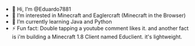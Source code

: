 - 👋 Hi, I’m @Eduardo7881
- 👀 I’m interested in Minecraft and Eaglercraft (Minecraft in the Browser)
- 🌱 I’m currently learning Java and Python
- ⚡ Fun fact: Double tapping a youtube comment likes it. and another fact is i'm building a Minecraft 1.8 Client named Educlient. it's lightweight.

<!---
Eduardo7881/Eduardo7881 is a ✨ special ✨ repository because its `README.md` (this file) appears on your GitHub profile.
You can click the Preview link to take a look at your changes.
--->
